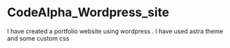 # CodeAlpha_Wordpress_site
I have created a portfolio website using wordpress . I have used astra theme and some custom css 
